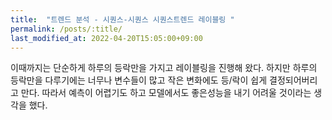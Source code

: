 ```yaml
---
title:  "트렌드 분석 - 시퀀스-시퀀스 시퀀스트렌드 레이블링 "
permalink: /posts/:title/
last_modified_at: 2022-04-20T15:05:00+09:00
---
```


이때까지는 단순하게 하루의 등락만을 가지고 레이블링을 진행해 왔다. 하지만 하루의 등락만을 다루기에는 너무나 변수들이 많고
작은 변화에도 등/락이 쉽게 결정되어버리고 만다. 따라서 예측이 어렵기도 하고 모델에서도 좋은성능을 내기 어려울 것이라는 생각을 했다.
